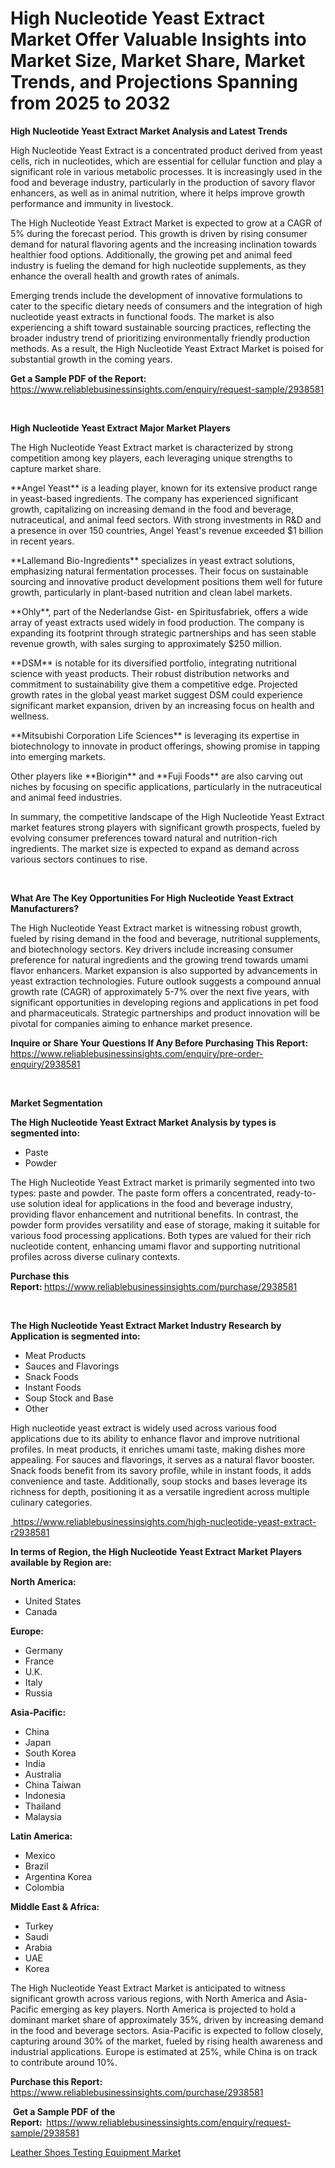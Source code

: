 <p><h1>High Nucleotide Yeast Extract Market Offer Valuable Insights into Market Size, Market Share, Market Trends, and Projections Spanning from 2025 to 2032</h1></p><p><strong>High Nucleotide Yeast Extract Market Analysis and Latest Trends</strong></p>
<p><p>High Nucleotide Yeast Extract is a concentrated product derived from yeast cells, rich in nucleotides, which are essential for cellular function and play a significant role in various metabolic processes. It is increasingly used in the food and beverage industry, particularly in the production of savory flavor enhancers, as well as in animal nutrition, where it helps improve growth performance and immunity in livestock. </p><p>The High Nucleotide Yeast Extract Market is expected to grow at a CAGR of 5% during the forecast period. This growth is driven by rising consumer demand for natural flavoring agents and the increasing inclination towards healthier food options. Additionally, the growing pet and animal feed industry is fueling the demand for high nucleotide supplements, as they enhance the overall health and growth rates of animals. </p><p>Emerging trends include the development of innovative formulations to cater to the specific dietary needs of consumers and the integration of high nucleotide yeast extracts in functional foods. The market is also experiencing a shift toward sustainable sourcing practices, reflecting the broader industry trend of prioritizing environmentally friendly production methods. As a result, the High Nucleotide Yeast Extract Market is poised for substantial growth in the coming years.</p></p>
<p><strong>Get a Sample PDF of the Report:&nbsp;</strong> <a href="https://www.reliablebusinessinsights.com/enquiry/request-sample/2938581?utm_campaign=3062&utm_medium=2&utm_source=Github&utm_content=ia&utm_term=15032025&utm_id=high-nucleotide-yeast-extract">https://www.reliablebusinessinsights.com/enquiry/request-sample/2938581</a></p>
<p>&nbsp;</p>
<p><strong>High Nucleotide Yeast Extract Major Market Players</strong></p>
<p><p>The High Nucleotide Yeast Extract market is characterized by strong competition among key players, each leveraging unique strengths to capture market share. </p><p>**Angel Yeast** is a leading player, known for its extensive product range in yeast-based ingredients. The company has experienced significant growth, capitalizing on increasing demand in the food and beverage, nutraceutical, and animal feed sectors. With strong investments in R&D and a presence in over 150 countries, Angel Yeast's revenue exceeded $1 billion in recent years.</p><p>**Lallemand Bio-Ingredients** specializes in yeast extract solutions, emphasizing natural fermentation processes. Their focus on sustainable sourcing and innovative product development positions them well for future growth, particularly in plant-based nutrition and clean label markets.</p><p>**Ohly**, part of the Nederlandse Gist- en Spiritusfabriek, offers a wide array of yeast extracts used widely in food production. The company is expanding its footprint through strategic partnerships and has seen stable revenue growth, with sales surging to approximately $250 million.</p><p>**DSM** is notable for its diversified portfolio, integrating nutritional science with yeast products. Their robust distribution networks and commitment to sustainability give them a competitive edge. Projected growth rates in the global yeast market suggest DSM could experience significant market expansion, driven by an increasing focus on health and wellness.</p><p>**Mitsubishi Corporation Life Sciences** is leveraging its expertise in biotechnology to innovate in product offerings, showing promise in tapping into emerging markets. </p><p>Other players like **Biorigin** and **Fuji Foods** are also carving out niches by focusing on specific applications, particularly in the nutraceutical and animal feed industries.</p><p>In summary, the competitive landscape of the High Nucleotide Yeast Extract market features strong players with significant growth prospects, fueled by evolving consumer preferences toward natural and nutrition-rich ingredients. The market size is expected to expand as demand across various sectors continues to rise.</p></p>
<p>&nbsp;</p>
<p><strong>What Are The Key Opportunities For High Nucleotide Yeast Extract Manufacturers?</strong></p>
<p><p>The High Nucleotide Yeast Extract market is witnessing robust growth, fueled by rising demand in the food and beverage, nutritional supplements, and biotechnology sectors. Key drivers include increasing consumer preference for natural ingredients and the growing trend towards umami flavor enhancers. Market expansion is also supported by advancements in yeast extraction technologies. Future outlook suggests a compound annual growth rate (CAGR) of approximately 5-7% over the next five years, with significant opportunities in developing regions and applications in pet food and pharmaceuticals. Strategic partnerships and product innovation will be pivotal for companies aiming to enhance market presence.</p></p>
<p><strong>Inquire or Share Your Questions If Any Before Purchasing This Report:</strong> <a href="https://www.reliablebusinessinsights.com/enquiry/pre-order-enquiry/2938581?utm_campaign=3062&utm_medium=2&utm_source=Github&utm_content=ia&utm_term=15032025&utm_id=high-nucleotide-yeast-extract">https://www.reliablebusinessinsights.com/enquiry/pre-order-enquiry/2938581</a></p>
<p>&nbsp;</p>
<p><strong>Market Segmentation</strong></p>
<p><strong>The High Nucleotide Yeast Extract Market Analysis by types is segmented into:</strong></p>
<p><ul><li>Paste</li><li>Powder</li></ul></p>
<p><p>The High Nucleotide Yeast Extract market is primarily segmented into two types: paste and powder. The paste form offers a concentrated, ready-to-use solution ideal for applications in the food and beverage industry, providing flavor enhancement and nutritional benefits. In contrast, the powder form provides versatility and ease of storage, making it suitable for various food processing applications. Both types are valued for their rich nucleotide content, enhancing umami flavor and supporting nutritional profiles across diverse culinary contexts.</p></p>
<p><strong>Purchase this Report:&nbsp;</strong><a href="https://www.reliablebusinessinsights.com/purchase/2938581?utm_campaign=3062&utm_medium=2&utm_source=Github&utm_content=ia&utm_term=15032025&utm_id=high-nucleotide-yeast-extract">https://www.reliablebusinessinsights.com/purchase/2938581</a></p>
<p>&nbsp;</p>
<p><strong>The High Nucleotide Yeast Extract Market Industry Research by Application is segmented into:</strong></p>
<p><ul><li>Meat Products</li><li>Sauces and Flavorings</li><li>Snack Foods</li><li>Instant Foods</li><li>Soup Stock and Base</li><li>Other</li></ul></p>
<p><p>High nucleotide yeast extract is widely used across various food applications due to its ability to enhance flavor and improve nutritional profiles. In meat products, it enriches umami taste, making dishes more appealing. For sauces and flavorings, it serves as a natural flavor booster. Snack foods benefit from its savory profile, while in instant foods, it adds convenience and taste. Additionally, soup stocks and bases leverage its richness for depth, positioning it as a versatile ingredient across multiple culinary categories.</p></p>
<p><a href="https://www.reliablebusinessinsights.com/high-nucleotide-yeast-extract-r2938581?utm_campaign=3062&utm_medium=2&utm_source=Github&utm_content=ia&utm_term=15032025&utm_id=high-nucleotide-yeast-extract">&nbsp;https://www.reliablebusinessinsights.com/high-nucleotide-yeast-extract-r2938581</a></p>
<p><strong>In terms of Region, the High Nucleotide Yeast Extract Market Players available by Region are:</strong></p>
<p>
    <p> <strong> North America: </strong>
        <ul>
            <li>United States</li>
            <li>Canada</li>
        </ul>
        </p> 
    <p> <strong> Europe: </strong>
        <ul>
            <li>Germany</li>
            <li>France</li>
            <li>U.K.</li>
            <li>Italy</li>
            <li>Russia</li>
        </ul>
        </p> 
    <p> <strong> Asia-Pacific: </strong>
        <ul>
            <li>China</li>
            <li>Japan</li>
            <li>South Korea</li>
            <li>India</li>
            <li>Australia</li>
            <li>China Taiwan</li>
            <li>Indonesia</li>
            <li>Thailand</li>
            <li>Malaysia</li>
        </ul>
        </p> 
    <p> <strong> Latin America: </strong>
        <ul>
            <li>Mexico</li>
            <li>Brazil</li>
            <li>Argentina Korea</li>
            <li>Colombia</li>
        </ul>
        </p> 
    <p> <strong> Middle East & Africa: </strong>
        <ul>
            <li>Turkey</li>
            <li>Saudi</li>
            <li>Arabia</li>
            <li>UAE</li>
            <li>Korea</li>
        </ul>
    </p>
    </p>
<p><p>The High Nucleotide Yeast Extract Market is anticipated to witness significant growth across various regions, with North America and Asia-Pacific emerging as key players. North America is projected to hold a dominant market share of approximately 35%, driven by increasing demand in the food and beverage sectors. Asia-Pacific is expected to follow closely, capturing around 30% of the market, fueled by rising health awareness and industrial applications. Europe is estimated at 25%, while China is on track to contribute around 10%.</p></p>
<p><strong>Purchase this Report: </strong><a href="https://www.reliablebusinessinsights.com/purchase/2938581?utm_campaign=3062&utm_medium=2&utm_source=Github&utm_content=ia&utm_term=15032025&utm_id=high-nucleotide-yeast-extract">https://www.reliablebusinessinsights.com/purchase/2938581</a></p>
<p>&nbsp;<strong>Get a Sample PDF of the Report:&nbsp;&nbsp;</strong><a href="https://www.reliablebusinessinsights.com/enquiry/request-sample/2938581?utm_campaign=3062&utm_medium=2&utm_source=Github&utm_content=ia&utm_term=15032025&utm_id=high-nucleotide-yeast-extract">https://www.reliablebusinessinsights.com/enquiry/request-sample/2938581</a></p>
<p><strong></strong></p>
<p><p><a href="https://github.com/kaloyhboosh/Market-Research-Report-List-1/blob/main/leather-shoes-testing-equipment-market.md?utm_campaign=3062&utm_medium=2&utm_source=Github&utm_content=ia&utm_term=15032025&utm_id=high-nucleotide-yeast-extract">Leather Shoes Testing Equipment Market</a></p></p>